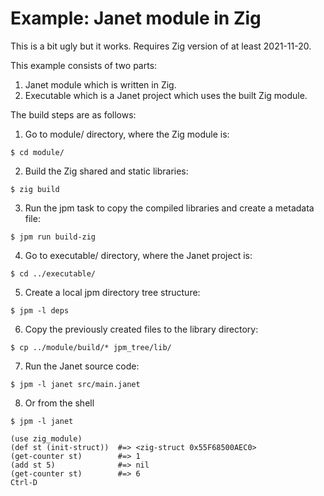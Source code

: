 # Example: Janet module in Zig

This is a bit ugly but it works. Requires Zig version of at least 2021-11-20.

This example consists of two parts:
1. Janet module which is written in Zig.
2. Executable which is a Janet project which uses the built Zig module.

The build steps are as follows:

1. Go to module/ directory, where the Zig module is:
```shell
$ cd module/
```

2. Build the Zig shared and static libraries:
```shell
$ zig build
```

3. Run the jpm task to copy the compiled libraries and create a
   metadata file:
```shell
$ jpm run build-zig
```

4. Go to executable/ directory, where the Janet project is:
```shell
$ cd ../executable/
```

5. Create a local jpm directory tree structure:
```shell
$ jpm -l deps
```

6. Copy the previously created files to the library directory:
```shell
$ cp ../module/build/* jpm_tree/lib/
```

7. Run the Janet source code:
```shell
$ jpm -l janet src/main.janet
```

8. Or from the shell
```janet
$ jpm -l janet

(use zig_module)
(def st (init-struct))  #=> <zig-struct 0x55F68500AEC0>
(get-counter st)        #=> 1
(add st 5)              #=> nil
(get-counter st)        #=> 6
Ctrl-D
```
